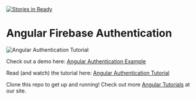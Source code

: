 [![Stories in Ready](https://badge.waffle.io/thamaraaalves/nearby-business-api.png?label=ready&title=Ready)](https://waffle.io/thamaraaalves/nearby-business-api)
# Angular Firebase Authentication

![Angular Authentication Tutorial](https://s3.amazonaws.com/coursetro/posts/32-full.png)

Check out a demo here: [Angular Authentication Example](https://coursetro.com/preview/angular-auth-demo/)

Read (and watch) the tutorial here: [Angular Authentication Tutorial](https://coursetro.com/posts/code/32/Create-a-Full-Angular-Authentication-System-with-Firebase)

Clone this repo to get up and running! Check out more [Angular Tutorials](https://coursetro.com) at our site.
